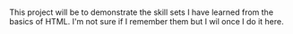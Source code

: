 
 #####

This project will be to demonstrate the skill sets I have learned from the basics of HTML. I'm not sure if I remember them but I wil once I do it here.

